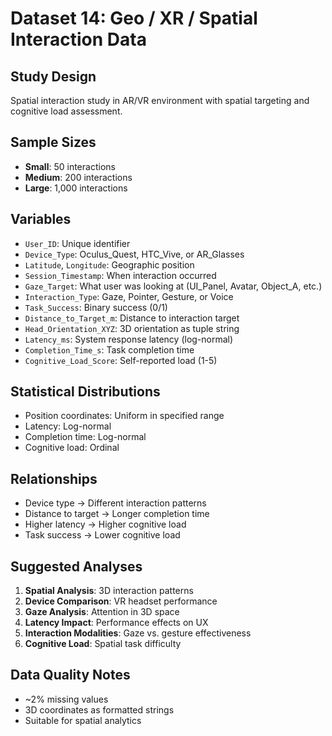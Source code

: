 # Dataset 14: Geo / XR / Spatial Interaction Data

## Study Design
Spatial interaction study in AR/VR environment with spatial targeting and cognitive load assessment.

## Sample Sizes
- **Small**: 50 interactions
- **Medium**: 200 interactions
- **Large**: 1,000 interactions

## Variables
- `User_ID`: Unique identifier
- `Device_Type`: Oculus_Quest, HTC_Vive, or AR_Glasses
- `Latitude`, `Longitude`: Geographic position
- `Session_Timestamp`: When interaction occurred
- `Gaze_Target`: What user was looking at (UI_Panel, Avatar, Object_A, etc.)
- `Interaction_Type`: Gaze, Pointer, Gesture, or Voice
- `Task_Success`: Binary success (0/1)
- `Distance_to_Target_m`: Distance to interaction target
- `Head_Orientation_XYZ`: 3D orientation as tuple string
- `Latency_ms`: System response latency (log-normal)
- `Completion_Time_s`: Task completion time
- `Cognitive_Load_Score`: Self-reported load (1-5)

## Statistical Distributions
- Position coordinates: Uniform in specified range
- Latency: Log-normal
- Completion time: Log-normal
- Cognitive load: Ordinal

## Relationships
- Device type → Different interaction patterns
- Distance to target → Longer completion time
- Higher latency → Higher cognitive load
- Task success → Lower cognitive load

## Suggested Analyses
1. **Spatial Analysis**: 3D interaction patterns
2. **Device Comparison**: VR headset performance
3. **Gaze Analysis**: Attention in 3D space
4. **Latency Impact**: Performance effects on UX
5. **Interaction Modalities**: Gaze vs. gesture effectiveness
6. **Cognitive Load**: Spatial task difficulty

## Data Quality Notes
- ~2% missing values
- 3D coordinates as formatted strings
- Suitable for spatial analytics

